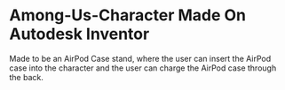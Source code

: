 # Among-Us-Character Made On Autodesk Inventor

Made to be an AirPod Case stand, where the user can insert the AirPod case into the character and the user can charge the AirPod case through the back.
